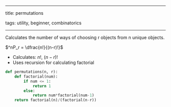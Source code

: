 ﻿---

title: permutations

tags: utility, beginner, combinatorics

---
Calculates the number of ways of choosing r objects from n unique objects.

$^nP_r = \dfrac{n!}{(n-r)!}$

 - Calculates: $n!$, $(n-r)!$
 - Uses recursion for calculating factorial  

```py
def permutations(n, r):
	def factorial(num):
		if num <= 1:
			return 1
		else:
			return num*factorial(num-1)
	return factorial(n)/(factorial(n-r))
```


